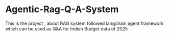 # Agentic-Rag-Q-A-System
This is the project , about RAG system followed langchain agent framework which can be used as Q&amp;A for Indian Budget data of 2025
